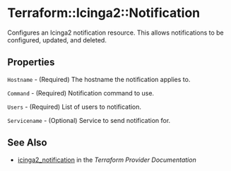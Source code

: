 # Terraform::Icinga2::Notification

Configures an Icinga2 notification resource. This allows notifications to be configured, updated,
and deleted.

## Properties

`Hostname` - (Required) The hostname the notification applies to.

`Command` - (Required) Notification command to use.

`Users` - (Required) List of users to notification.

`Servicename` - (Optional) Service to send notification for.


## See Also

* [icinga2_notification](https://www.terraform.io/docs/providers/icinga2/r/notification.html) in the _Terraform Provider Documentation_